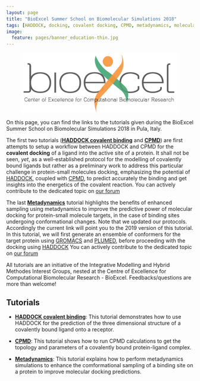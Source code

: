 ```yaml
---
layout: page
title: "BioExcel Summer School on Biomolecular Simulations 2018"
tags: [HADDOCK, docking, covalent docking, CPMD, metadynamics, molecular simulations, tutorials, BioExcel, summer school]
image:
  feature: pages/banner_education-thin.jpg
---
```


<figure align="center">
<a href="http://www.bioexcel.eu"><img src="/images/Bioexcel_logo.png"></a>
</figure>

On this page, you can find the links to the tutorials given during the BioExcel Summer School on Biomolecular Simulations 2018 in Pula, Italy.

The first two tutorials ([**HADDOCK covalent binding**](/education/biomolecular-simulations-2018/HADDOCK_tutorial) and [**CPMD**](/education/biomolecular-simulations-2018/CPMD_tutorial)) are first attempts to setup a workflow between HADDOCK and CPMD for the **covalent docking** of a ligand into the active site of a protein.
It shall not be seen, *yet*, as a well-established protocol for the modelling of covalently bound ligands but rather as a preliminary work to address this particular challenge in protein-small molecules docking, emphasizing the potential of [HADDOCK](http://www.bonvinlab.org/software/haddock2.2/), coupled with [CPMD](http://cpmd.org/), to predict accurately the binding and get insights into the energetics of the covalent reaction.
You can actively contribute to the dedicated topic on [our forum](http://ask.bioexcel.eu/t/bioexcel-summer-school-2018-modelling-of-a-covalent-inhibitor-using-haddock-and-cpmd/)

The last [**Metadynamics**](/education/biomolecular-simulations-2019/Metadynamics_tutorial) tutorial highlights the benefits of enhanced sampling using metadynamics to improve the predictive power of molecular docking for protein-small molecule targets, in the case of binding sites undergoing conformational changes. Note that we updated our protocols. Accordingly the current link will point you to the 2019 version of this tutorial. 
In this tutorial, we will first generate an ensemble of conformers for the target protein using [GROMACS](http://www.gromacs.org/) and [PLUMED](http://www.plumed.org/), before proceeding with the docking using [HADDOCK](http://www.bonvinlab.org/software/haddock2.2/)
You can actively contribute to the dedicated topic on [our forum](http://ask.bioexcel.eu/t/bioexcel-summer-school-2018-enhanced-sampling-using-metadynamics-simulation-for-docking/)


All tutorials are an initiative of the Integrative Modelling and Hybrid Methodes Interest Groups,
nested at the Centre of Excellence for Computational Biomolecular Research - BioExcel. Feedbacks/questions are more than welcome! 


## Tutorials

* [**HADDOCK covalent binding**](/education/biomolecular-simulations-2018/HADDOCK_tutorial):
  This tutorial demonstrates how to use HADDOCK for the prediction of the three dimensional structure of a covalently bound ligand onto a receptor.

* [**CPMD**](/education/biomolecular-simulations-2018/CPMD_tutorial):
  This tutorial shows how to run CPMD calculations to get the topology and parameters of a covalently bound protein-ligand complex.

* [**Metadynamics**](/education/biomolecular-simulations-2019/Metadynamics_tutorial): 
  This tutorial explains how to perform metadynamics simulations to enhance the comformational sampling of a binding site on a protein to improve molecular docking predictions.